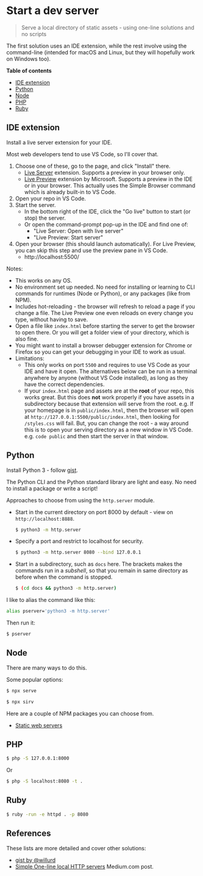 # Start a dev server
> Serve a local directory of static assets - using one-line solutions and no scripts

<!-- This file exists as gist rather than in a repo or on a site, so it makes it more predictable to link to from multiple repos without worrying about the link breaking. -->

The first solution uses an IDE extension, while the rest involve using the command-line (intended for macOS and Linux, but they will hopefully work on Windows too).

**Table of contents**

- [IDE extension](#ide-extension)
- [Python](#python)
- [Node](#node)
- [PHP](#php)
- [Ruby](#ruby)


## IDE extension

Install a live server extension for your IDE.

Most web developers tend to use VS Code, so I'll cover that.

1. Choose one of these, go to the page, and click "Install" there.
    - [Live Server](https://marketplace.visualstudio.com/items?itemName=ritwickdey.LiveServer) extension. Supports a preview in your browser only.
    - [Live Preview](https://marketplace.visualstudio.com/items?itemName=ms-vscode.live-server) extension by Microsoft. Supports a preview in the IDE or in your browser. This actually uses the Simple Browser command which is already built-in to VS Code.
1. Open your repo in VS Code.
1. Start the server.
    - In the bottom right of the IDE, click the "Go live" button to start (or stop) the server.
    - Or open the command-prompt pop-up in the IDE and find one of:
       - "Live Server: Open with live server"
       - "Live Preview: Start server"
1. Open your browser (this should launch automatically). For Live Preview, you can skip this step and use the preview pane in VS Code.
    - http://localhost:5500/

Notes:

- This works on any OS.
- No environment set up needed. No need for installing or learning to CLI commands for runtimes (Node or Python), or any packages (like from NPM).
- Includes hot-reloading - the browser will refresh to reload a page if you change a file. The Live Preview one even reloads on every change you type, without having to save.
- Open a file like `index.html` before starting the server to get the browser to open there. Or you will get a folder view of your directory, which is also fine.
- You might want to install a browser debugger extension for Chrome or Firefox so you can get your debugging in your IDE to work as usual.
- Limitations:
    - This only works on port `5500` and requires to use VS Code as your IDE and have it open. The alternatives below can be run in a terminal anywhere by anyone (without VS Code installed), as long as they have the correct dependencies.
    - If your `index.html` page and assets are at the **root** of your repo, this works great. But this does **not** work properly if you have assets in a subdirectory because that extension will serve from the root. e.g. If your homepage is in `public/index.html`, then the browser will open at `http://127.0.0.1:5500/public/index.html`, then looking for `/styles.css` will fail. But, you can change the root - a way around this is to open your serving directory as a new window in VS Code. e.g. `code public` and then start the server in that window.


## Python

Install Python 3 - follow [gist](https://gist.github.com/MichaelCurrin/57caae30bd7b0991098e9804a9494c23).

The Python CLI and the Python standard library are light and easy. No need to install a package or write a script!

Approaches to choose from using the `http.server` module.

- Start in the current directory on port 8000 by default - view on `http://localhost:8888`.
    ```sh
    $ python3 -m http.server
    ```
- Specify a port and restrict to localhost for security.
    ```sh
    $ python3 -m http.server 8080 --bind 127.0.0.1
    ```
- Start in a subdirectory, such as `docs` here. The brackets makes the commands run in a _subshell_, so that you remain in same directory as before when the command is stopped.
    ```sh
    $ (cd docs && python3 -m http.server)
    ```

I like to alias the command like this:

```sh
alias pserver='python3 -m http.server'
```

Then run it:

```sh
$ pserver
```


## Node

There are many ways to do this.

Some popular options:

```sh
$ npx serve
```

```sh
$ npx sirv
```

Here are a couple of NPM packages you can choose from.

- [Static web servers](https://michaelcurrin.github.io/dev-cheatsheets/cheatsheets/javascript/packages/static-web-servers.md)


## PHP

```sh
$ php -S 127.0.0.1:8000
```

Or

```sh
$ php -S localhost:8080 -t .
```


## Ruby

```sh
$ ruby -run -e httpd . -p 8080
```


## References

These lists are more detailed and cover other solutions:

- [gist by @willurd](https://gist.github.com/willurd/5720255)
- [Simple One-line local HTTP servers](https://medium.com/sweetmeat/simple-one-line-local-http-servers-8adb57d93ec3) Medium.com post.
